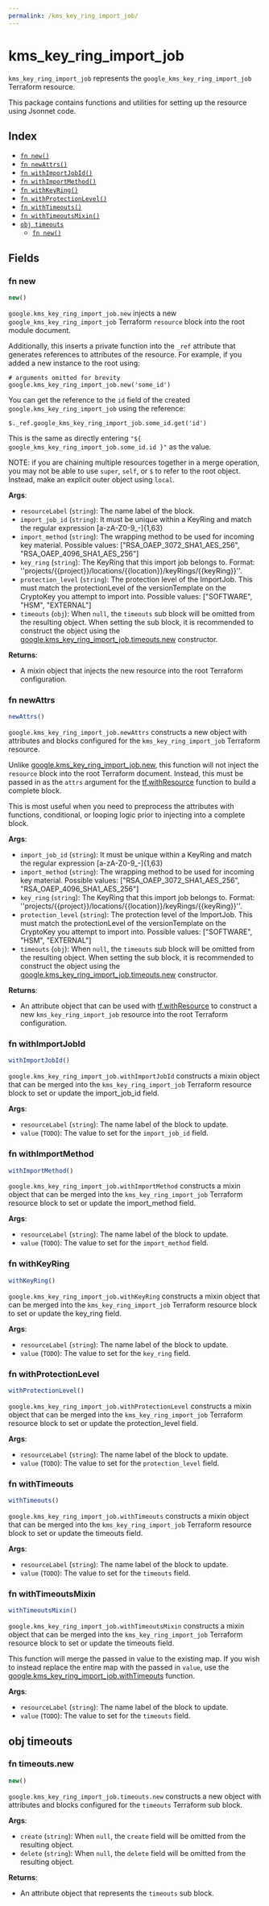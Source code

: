 ```yaml
---
permalink: /kms_key_ring_import_job/
---
```


# kms_key_ring_import_job

`kms_key_ring_import_job` represents the `google_kms_key_ring_import_job` Terraform resource.



This package contains functions and utilities for setting up the resource using Jsonnet code.


## Index

* [`fn new()`](#fn-new)
* [`fn newAttrs()`](#fn-newattrs)
* [`fn withImportJobId()`](#fn-withimportjobid)
* [`fn withImportMethod()`](#fn-withimportmethod)
* [`fn withKeyRing()`](#fn-withkeyring)
* [`fn withProtectionLevel()`](#fn-withprotectionlevel)
* [`fn withTimeouts()`](#fn-withtimeouts)
* [`fn withTimeoutsMixin()`](#fn-withtimeoutsmixin)
* [`obj timeouts`](#obj-timeouts)
  * [`fn new()`](#fn-timeoutsnew)

## Fields

### fn new

```ts
new()
```


`google.kms_key_ring_import_job.new` injects a new `google_kms_key_ring_import_job` Terraform `resource`
block into the root module document.

Additionally, this inserts a private function into the `_ref` attribute that generates references to attributes of the
resource. For example, if you added a new instance to the root using:

    # arguments omitted for brevity
    google.kms_key_ring_import_job.new('some_id')

You can get the reference to the `id` field of the created `google.kms_key_ring_import_job` using the reference:

    $._ref.google_kms_key_ring_import_job.some_id.get('id')

This is the same as directly entering `"${ google_kms_key_ring_import_job.some_id.id }"` as the value.

NOTE: if you are chaining multiple resources together in a merge operation, you may not be able to use `super`, `self`,
or `$` to refer to the root object. Instead, make an explicit outer object using `local`.

**Args**:
  - `resourceLabel` (`string`): The name label of the block.
  - `import_job_id` (`string`): It must be unique within a KeyRing and match the regular expression [a-zA-Z0-9_-]{1,63}
  - `import_method` (`string`): The wrapping method to be used for incoming key material. Possible values: [&#34;RSA_OAEP_3072_SHA1_AES_256&#34;, &#34;RSA_OAEP_4096_SHA1_AES_256&#34;]
  - `key_ring` (`string`): The KeyRing that this import job belongs to.
Format: &#39;&#39;projects/{{project}}/locations/{{location}}/keyRings/{{keyRing}}&#39;&#39;.
  - `protection_level` (`string`): The protection level of the ImportJob. This must match the protectionLevel of the
versionTemplate on the CryptoKey you attempt to import into. Possible values: [&#34;SOFTWARE&#34;, &#34;HSM&#34;, &#34;EXTERNAL&#34;]
  - `timeouts` (`obj`):  When `null`, the `timeouts` sub block will be omitted from the resulting object. When setting the sub block, it is recommended to construct the object using the [google.kms_key_ring_import_job.timeouts.new](#fn-kmskeyringimportjobtimeoutsnew) constructor.

**Returns**:
- A mixin object that injects the new resource into the root Terraform configuration.


### fn newAttrs

```ts
newAttrs()
```


`google.kms_key_ring_import_job.newAttrs` constructs a new object with attributes and blocks configured for the `kms_key_ring_import_job`
Terraform resource.

Unlike [google.kms_key_ring_import_job.new](#fn-kmskeyringimportjobnew), this function will not inject the `resource`
block into the root Terraform document. Instead, this must be passed in as the `attrs` argument for the
[tf.withResource](https://github.com/tf-libsonnet/core/tree/main/docs#fn-withresource) function to build a complete block.

This is most useful when you need to preprocess the attributes with functions, conditional, or looping logic prior to
injecting into a complete block.

**Args**:
  - `import_job_id` (`string`): It must be unique within a KeyRing and match the regular expression [a-zA-Z0-9_-]{1,63}
  - `import_method` (`string`): The wrapping method to be used for incoming key material. Possible values: [&#34;RSA_OAEP_3072_SHA1_AES_256&#34;, &#34;RSA_OAEP_4096_SHA1_AES_256&#34;]
  - `key_ring` (`string`): The KeyRing that this import job belongs to.
Format: &#39;&#39;projects/{{project}}/locations/{{location}}/keyRings/{{keyRing}}&#39;&#39;.
  - `protection_level` (`string`): The protection level of the ImportJob. This must match the protectionLevel of the
versionTemplate on the CryptoKey you attempt to import into. Possible values: [&#34;SOFTWARE&#34;, &#34;HSM&#34;, &#34;EXTERNAL&#34;]
  - `timeouts` (`obj`):  When `null`, the `timeouts` sub block will be omitted from the resulting object. When setting the sub block, it is recommended to construct the object using the [google.kms_key_ring_import_job.timeouts.new](#fn-kmskeyringimportjobtimeoutsnew) constructor.

**Returns**:
  - An attribute object that can be used with [tf.withResource](https://github.com/tf-libsonnet/core/tree/main/docs#fn-withresource) to construct a new `kms_key_ring_import_job` resource into the root Terraform configuration.


### fn withImportJobId

```ts
withImportJobId()
```

`google.kms_key_ring_import_job.withImportJobId` constructs a mixin object that can be merged into the `kms_key_ring_import_job`
Terraform resource block to set or update the import_job_id field.



**Args**:
  - `resourceLabel` (`string`): The name label of the block to update.
  - `value` (`TODO`): The value to set for the `import_job_id` field.


### fn withImportMethod

```ts
withImportMethod()
```

`google.kms_key_ring_import_job.withImportMethod` constructs a mixin object that can be merged into the `kms_key_ring_import_job`
Terraform resource block to set or update the import_method field.



**Args**:
  - `resourceLabel` (`string`): The name label of the block to update.
  - `value` (`TODO`): The value to set for the `import_method` field.


### fn withKeyRing

```ts
withKeyRing()
```

`google.kms_key_ring_import_job.withKeyRing` constructs a mixin object that can be merged into the `kms_key_ring_import_job`
Terraform resource block to set or update the key_ring field.



**Args**:
  - `resourceLabel` (`string`): The name label of the block to update.
  - `value` (`TODO`): The value to set for the `key_ring` field.


### fn withProtectionLevel

```ts
withProtectionLevel()
```

`google.kms_key_ring_import_job.withProtectionLevel` constructs a mixin object that can be merged into the `kms_key_ring_import_job`
Terraform resource block to set or update the protection_level field.



**Args**:
  - `resourceLabel` (`string`): The name label of the block to update.
  - `value` (`TODO`): The value to set for the `protection_level` field.


### fn withTimeouts

```ts
withTimeouts()
```

`google.kms_key_ring_import_job.withTimeouts` constructs a mixin object that can be merged into the `kms_key_ring_import_job`
Terraform resource block to set or update the timeouts field.



**Args**:
  - `resourceLabel` (`string`): The name label of the block to update.
  - `value` (`TODO`): The value to set for the `timeouts` field.


### fn withTimeoutsMixin

```ts
withTimeoutsMixin()
```

`google.kms_key_ring_import_job.withTimeoutsMixin` constructs a mixin object that can be merged into the `kms_key_ring_import_job`
Terraform resource block to set or update the timeouts field.

This function will merge the passed in value to the existing map. If you wish
to instead replace the entire map with the passed in `value`, use the [google.kms_key_ring_import_job.withTimeouts](TODO)
function.


**Args**:
  - `resourceLabel` (`string`): The name label of the block to update.
  - `value` (`TODO`): The value to set for the `timeouts` field.


## obj timeouts



### fn timeouts.new

```ts
new()
```


`google.kms_key_ring_import_job.timeouts.new` constructs a new object with attributes and blocks configured for the `timeouts`
Terraform sub block.



**Args**:
  - `create` (`string`):  When `null`, the `create` field will be omitted from the resulting object.
  - `delete` (`string`):  When `null`, the `delete` field will be omitted from the resulting object.

**Returns**:
  - An attribute object that represents the `timeouts` sub block.
